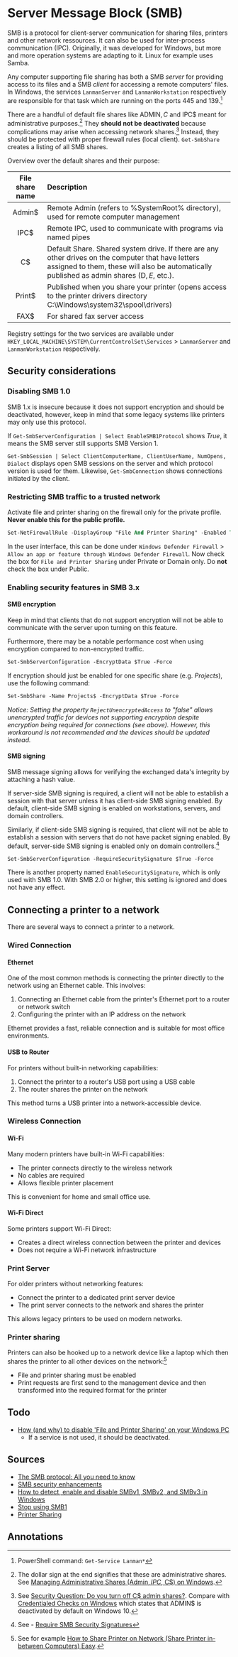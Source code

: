 # Server Message Block (SMB)

SMB is a protocol for client-server communication for sharing files, printers and other network ressources. It can also be used for inter-process communication (IPC). Originally, it was developed for Windows, but more and more operation systems are adapting to it. Linux for example uses Samba.

Any computer supporting file sharing has both a SMB *server* for providing access to its files and a SMB *client* for accessing a remote computers' files. In Windows, the services `LanmanServer` and `LanmanWorkstation` respectively are responsible for that task which are running on the ports 445 and 139.[^lanman]

There are a handful of default file shares like ADMIN$, C$ and IPC$ meant for administrative purposes.[^dollar] They **should not be deactivated** because complications may arise when accessing network shares.[^deactivate-default-share] Instead, they should be protected with proper firewall rules (local client). `Get-SmbShare` creates a listing of all SMB shares.

Overview over the default shares and their purpose:

| File share name | Description |
| :-: | :-- |
| Admin$ | Remote Admin (refers to %SystemRoot% directory), used for remote computer management |
| IPC$ | Remote IPC, used to communicate with programs via named pipes |
| C$ | Default Share. Shared system drive. If there are any other drives on the computer that have letters assigned to them, these will also be automatically published as admin shares (D$, E$, etc.). |
| Print$ | Published when you share your printer (opens access to the printer drivers directory C:\Windows\system32\spool\drivers) |
| FAX$ | For shared fax server access |

Registry settings for the two services are available under `HKEY_LOCAL_MACHINE\SYSTEM\CurrentControlSet\Services` > `LanmanServer` and `LanmanWorkstation` respectively.

<!--disabling the Lanman services does not impact the ability to use the local printer (if it supports TCP/IP that is) and it also increases security > only deactivate if file and printer sharing is not used-->

## Security considerations

### Disabling SMB 1.0

SMB 1.x is insecure because it does not support encryption and should be deactivated, however, keep in mind that some legacy systems like printers may only use this protocol.

If `Get-SmbServerConfiguration | Select EnableSMB1Protocol` shows *True*, it means the SMB server still supports SMB Version 1.

`Get-SmbSession | Select ClientComputerName, ClientUserName, NumOpens, Dialect` displays open SMB sessions on the server and which protocol version is used for them. Likewise, `Get-SmbConnection` shows connections initiated by the client.

### Restricting SMB traffic to a trusted network

Activate file and printer sharing on the firewall only for the private profile. **Never enable this for the public profile.**

```ps
Set-NetFirewallRule -DisplayGroup "File And Printer Sharing" -Enabled True -Profile Private
```

In the user interface, this can be done under `Windows Defender Firewall` > `Allow an app or feature through Windows Defender Firewall`. Now check the box for `File and Printer Sharing` under Private or Domain only. Do **not** check the box under Public.

### Enabling security features in SMB 3.x

#### SMB encryption

Keep in mind that clients that do not support encryption will not be able to communicate with the server upon turning on this feature.

Furthermore, there may be a notable performance cost when using encryption compared to non-encrypted traffic.

```ps
Set-SmbServerConfiguration -EncryptData $True -Force
```

If encryption should just be enabled for one specific share (e.g. *Projects*), use the following command:

```ps
Set-SmbShare -Name Projects$ -EncryptData $True -Force
```

*Notice: Setting the property `RejectUnencryptedAccess` to "false" allows unencrypted traffic for devices not supporting encryption despite encryption being required for connections (see above). However, this workaround is not recommended and the devices should be updated instead.*

#### SMB signing

SMB message signing allows for verifying the exchanged data's integrity by attaching a hash value.

If server-side SMB signing is required, a client will not be able to establish a session with that server unless it has client-side SMB signing enabled. By default, client-side SMB signing is enabled on workstations, servers, and domain controllers.

Similarly, if client-side SMB signing is required, that client will not be able to establish a session with servers that do not have packet signing enabled. By default, server-side SMB signing is enabled only on domain controllers.[^signing]

```ps
Set-SmbServerConfiguration -RequireSecuritySignature $True -Force
```

There is another property named `EnableSecuritySignature`, which is only used with SMB 1.0. With SMB 2.0 or higher, this setting is ignored and does not have any effect.

## Connecting a printer to a network

There are several ways to connect a printer to a network.

### Wired Connection

#### Ethernet

One of the most common methods is connecting the printer directly to the network using an Ethernet cable. This involves:

1. Connecting an Ethernet cable from the printer's Ethernet port to a router or network switch
2. Configuring the printer with an IP address on the network

Ethernet provides a fast, reliable connection and is suitable for most office environments.

#### USB to Router

For printers without built-in networking capabilities:

1. Connect the printer to a router's USB port using a USB cable
2. The router shares the printer on the network

This method turns a USB printer into a network-accessible device.

### Wireless Connection

#### Wi-Fi

Many modern printers have built-in Wi-Fi capabilities:

- The printer connects directly to the wireless network
- No cables are required
- Allows flexible printer placement

This is convenient for home and small office use.

#### Wi-Fi Direct

Some printers support Wi-Fi Direct:

- Creates a direct wireless connection between the printer and devices
- Does not require a Wi-Fi network infrastructure

### Print Server

For older printers without networking features:

- Connect the printer to a dedicated print server device
- The print server connects to the network and shares the printer

This allows legacy printers to be used on modern networks.

### Printer sharing

Printers can also be hooked up to a network device like a laptop which then shares the printer to all other devices on the network:[^printer-sharing]

- File and printer sharing must be enabled
- Print requests are first send to the management device and then transformed into the required format for the printer

## Todo

- [How (and why) to disable 'File and Printer Sharing' on your Windows PC](https://www.youtube.com/watch?v=Gqdd6w2cue8)
  - If a service is not used, it should be deactivated.<!--What does this feature entail (printing, transmitting files between computers) ?-->

## Sources

- [The SMB protocol: All you need to know](https://4sysops.com/archives/the-smb-protocol-all-you-need-to-know/)
- [SMB security enhancements](https://learn.microsoft.com/en-us/windows-server/storage/file-server/smb-security)
- [How to detect, enable and disable SMBv1, SMBv2, and SMBv3 in Windows](https://learn.microsoft.com/en-us/windows-server/storage/file-server/troubleshoot/detect-enable-and-disable-smbv1-v2-v3)
- [Stop using SMB1](https://techcommunity.microsoft.com/t5/storage-at-microsoft/stop-using-smb1/ba-p/425858)
- [Printer Sharing](https://www.techopedia.com/definition/10273/printer-sharing)

## Annotations

[^lanman]: PowerShell command: `Get-Service Lanman*`
[^dollar]: The dollar sign at the end signifies that these are administrative shares. See [Managing Administrative Shares (Admin$, IPC$, C$) on Windows](https://woshub.com/enable-remote-access-to-admin-shares-in-workgroup/).
[^deactivate-default-share]: See [Security Question: Do you turn off C$ admin shares?](https://community.spiceworks.com/t/security-question-do-you-turn-off-c-admin-shares/319617). Compare with [Credentialed Checks on Windows](https://docs.tenable.com/nessus/Content/CredentialedChecksOnWindows.htm) which states that ADMIN$ is deactivated by default on Windows 10.
[^signing]: See - [Require SMB Security Signatures](https://learn.microsoft.com/en-us/previous-versions/orphan-topics/ws.11/cc731957(v=ws.11)?redirectedfrom=MSDN)
[^printer-sharing]: See for example [How to Share Printer on Network (Share Printer in-between Computers) Easy](https://www.youtube.com/watch?v=tg1soEWNcFg).
